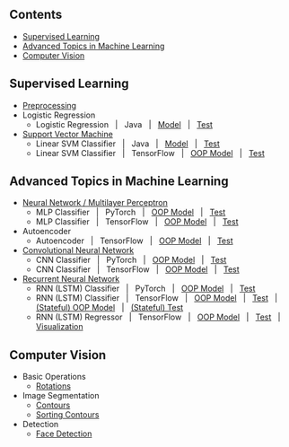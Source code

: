 ## Contents
* [Supervised Learning](https://github.com/zhedongzheng/finch#supervised-learning)
* [Advanced Topics in Machine Learning](https://github.com/zhedongzheng/finch#advanced-topics-in-machine-learning)
* [Computer Vision](https://github.com/zhedongzheng/finch#computer-vision)
## Supervised Learning
* [Preprocessing](https://zhedongzheng.github.io/finch/preprocessing)
* Logistic Regression
    * Logistic Regression &nbsp; | &nbsp; Java &nbsp; | &nbsp; [Model](https://github.com/zhedongzheng/finch/blob/master/java-models/LogisticRegression.java) &nbsp; | &nbsp; [Test](https://github.com/zhedongzheng/finch/blob/master/java-models/LogisticRegressionTest.java)
* [Support Vector Machine](https://zhedongzheng.github.io/finch/svm)
    * Linear SVM Classifier &nbsp; | &nbsp; Java &nbsp; | &nbsp; [Model](https://github.com/zhedongzheng/finch/blob/master/java-models/LinearSVM.java) &nbsp; | &nbsp; [Test](https://github.com/zhedongzheng/finch/blob/master/java-models/LinearSVMTest.java)
    * Linear SVM Classifier &nbsp; | &nbsp; TensorFlow &nbsp; | &nbsp; [OOP Model](https://github.com/zhedongzheng/finch/blob/master/tensorflow-models/linear_svm_clf.py) &nbsp; | &nbsp; [Test](https://github.com/zhedongzheng/finch/blob/master/tensorflow-models/linear_svm_clf_test.py)
## Advanced Topics in Machine Learning
* [Neural Network / Multilayer Perceptron](https://zhedongzheng.github.io/finch/mlp)
    * MLP Classifier &nbsp; | &nbsp; PyTorch &nbsp; | &nbsp; [OOP Model](https://github.com/zhedongzheng/finch/blob/master/torch-models/mlp_clf.py) &nbsp; | &nbsp; [Test](https://github.com/zhedongzheng/finch/blob/master/torch-models/mlp_clf_test.py)
    * MLP Classifier &nbsp; | &nbsp; TensorFlow &nbsp; | &nbsp; [OOP Model](https://github.com/zhedongzheng/finch/blob/master/tensorflow-models/mlp_clf.py) &nbsp; | &nbsp; [Test](https://github.com/zhedongzheng/finch/blob/master/tensorflow-models/mlp_clf_test.py)
* Autoencoder
    * Autoencoder &nbsp; | &nbsp; TensorFlow &nbsp; | &nbsp; [OOP Model](https://github.com/zhedongzheng/finch/blob/master/tensorflow-models/autoencoder.py) &nbsp; | &nbsp; [Test](https://github.com/zhedongzheng/finch/blob/master/tensorflow-models/autoencoder_test.py)
* [Convolutional Neural Network](https://zhedongzheng.github.io/finch/conv)
    * CNN Classifier &nbsp; | &nbsp; PyTorch &nbsp; | &nbsp; [OOP Model](https://github.com/zhedongzheng/finch/blob/master/torch-models/cnn_clf.py) &nbsp; | &nbsp; [Test](https://github.com/zhedongzheng/finch/blob/master/torch-models/cnn_clf_test.py)
    * CNN Classifier &nbsp; | &nbsp; TensorFlow &nbsp; | &nbsp; [OOP Model](https://github.com/zhedongzheng/finch/blob/master/tensorflow-models/conv_clf.py) &nbsp; | &nbsp; [Test](https://github.com/zhedongzheng/finch/blob/master/tensorflow-models/conv_clf_test.py)
* [Recurrent Neural Network](https://zhedongzheng.github.io/finch/rnn)
    * RNN (LSTM) Classifier &nbsp; | &nbsp; PyTorch &nbsp; | &nbsp; [OOP Model](https://github.com/zhedongzheng/finch/blob/master/torch-models/rnn_clf.py) &nbsp; | &nbsp; [Test](https://github.com/zhedongzheng/finch/blob/master/torch-models/rnn_clf_test.py)
    * RNN (LSTM) Classifier &nbsp; | &nbsp; TensorFlow &nbsp; | &nbsp; [OOP Model](https://github.com/zhedongzheng/finch/blob/master/tensorflow-models/rnn_clf.py) &nbsp; | &nbsp; [Test](https://github.com/zhedongzheng/finch/blob/master/tensorflow-models/rnn_clf_test.py) &nbsp; | &nbsp; [(Stateful) OOP Model](https://github.com/zhedongzheng/finch/blob/master/tensorflow-models/rnn_stateful_clf.py) &nbsp; | &nbsp; [(Stateful) Test](https://github.com/zhedongzheng/finch/blob/master/tensorflow-models/rnn_stateful_clf_test.py)
    * RNN (LSTM) Regressor &nbsp; | &nbsp; TensorFlow &nbsp; | &nbsp; [OOP Model](https://github.com/zhedongzheng/finch/blob/master/tensorflow-models/rnn_regr.py) &nbsp; | &nbsp; [Test](https://github.com/zhedongzheng/finch/blob/master/tensorflow-models/rnn_regr_test.py) &nbsp; | &nbsp; [Visualization](https://github.com/zhedongzheng/finch/blob/master/assets/rnn_regr_plot.gif)
## Computer Vision
* Basic Operations
    * [Rotations](https://github.com/zhedongzheng/finch/blob/master/computer-vision/rotations.ipynb)
* Image Segmentation
    * [Contours](https://github.com/zhedongzheng/finch/blob/master/computer-vision/contours.ipynb)
    * [Sorting Contours](https://github.com/zhedongzheng/finch/blob/master/computer-vision/sorting-contours.ipynb)
* Detection
    * [Face Detection](https://github.com/zhedongzheng/finch/blob/master/computer-vision/face-eye-detection.ipynb)
